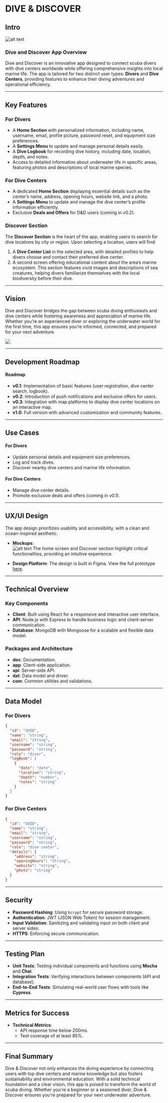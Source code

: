 
# **DIVE & DISCOVER**

## **Intro**

![alt text](<Dive & Discover.png>)

### Dive and Discover App Overview

Dive and Discover is an innovative app designed to connect scuba divers with dive centers worldwide while offering comprehensive insights into local marine life. The app is tailored for two distinct user types: **Divers** and **Dive Centers**, providing features to enhance their diving adventures and operational efficiency.

---

## **Key Features**

### **For Divers**  
- A **Home Section** with personalized information, including name, username, email, profile picture, password reset, and equipment size preferences.  
- A **Settings Menu** to update and manage personal details easily.  
- A **Dive Logbook** for recording dive history, including date, location, depth, and notes.  
- Access to detailed information about underwater life in specific areas, featuring photos and descriptions of local marine species.

### **For Dive Centers**  
- A dedicated **Home Section** displaying essential details such as the center’s name, address, opening hours, website link, and a photo.  
- A **Settings Menu** to update and manage the dive center’s profile information efficiently.  
- Exclusive **Deals and Offers** for D&D users (coming in v0.2).

### **Discover Section**

The **Discover Section** is the heart of the app, enabling users to search for dive locations by city or region. Upon selecting a location, users will find:  
1. A **Dive Center List** in the selected area, with detailed profiles to help divers choose and contact their preferred dive center.  
2. A second screen offering educational content about the area’s marine ecosystem. This section features vivid images and descriptions of sea creatures, helping divers familiarize themselves with the local biodiversity before their dive.

---

## **Vision**

Dive and Discover bridges the gap between scuba diving enthusiasts and dive centers while fostering awareness and appreciation of marine life. Whether you’re an experienced diver or exploring the underwater world for the first time, this app ensures you’re informed, connected, and prepared for your next adventure.

![](https://media.giphy.com/media/v1.Y2lkPTc5MGI3NjExd2RxbmZ6MnRkdWV3NTFiNjZkano5NDFsM2R6Z2t4Mzg2Nnpsd2VtNyZlcD12MV9naWZzX3NlYXJjaCZjdD1n/cHZo4OjMQwca4iL4Pu/giphy.gif)

---

## **Development Roadmap**

#### Roadmap
- **v0.1**: Implementation of basic features (user registration, dive center search, logbook).
- **v0.2**: Introduction of push notifications and exclusive offers for users.
- **v0.3**: Integration with map platforms to display dive center locations on an interactive map.
- **v1.0**: Full version with advanced customization and community features.

---

## **Use Cases**

#### **For Divers**
- Update personal details and equipment size preferences.
- Log and track dives.
- Discover nearby dive centers and marine life information.

#### **For Dive Centers**
- Manage dive center details.
- Promote exclusive deals and offers (coming in v0.1).

---

## **UX/UI Design**

The app design prioritizes usability and accessibility, with a clean and ocean-inspired aesthetic.

- **Mockups**:  
![alt text](image.png) 
The home screen and Discover section highlight critical functionalities, providing an intuitive experience.  

- **Design Platform**: The design is built in Figma. View the full prototype [here](https://www.figma.com/design/izhbCn1siLrHnPkkMKCJuz/DIVE%26DISCOVER?node-id=0-1&node-type=canvas&t=7hdyMoMmZXfLlOZg-0).

---

## **Technical Overview**

### **Key Components**
- **Client**: Built using React for a responsive and interactive user interface.
- **API**: Node.js with Express to handle business logic and client-server communication.
- **Database**: MongoDB with Mongoose for a scalable and flexible data model.

### **Packages and Architecture**
- **doc**: Documentation.
- **app**: Client-side application.
- **api**: Server-side API.
- **dat**: Data model and driver.
- **com**: Common utilities and validations.

---

## **Data Model**

### **For Divers**
```json
{
  "id": "UUID",
  "name": "string",
  "email": "string",
  "username": "string",
  "password": "string",
  "role": "diver",
  "logBook": [
    {
      "date": "date",
      "location": "string",
      "depth": "number",
      "notes": "string"
    }
  ]
}
```

### **For Dive Centers**
```json
{
  "id": "UUID",
  "name": "string",
  "email": "string",
  "username": "string",
  "password": "string",
  "role": "dive center",
  "details": {
    "address": "string",
    "openingHours": "string",
    "website": "string",
    "photo": "string"
  }
}
```

---

## **Security**

- **Password Hashing**: Using `bcrypt` for secure password storage.
- **Authentication**: JWT (JSON Web Token) for session management.
- **Input Validation**: Sanitizing and validating input on both client and server sides.
- **HTTPS**: Enforcing secure communication.

---

## **Testing Plan**

- **Unit Tests**: Testing individual components and functions using **Mocha** and **Chai**.
- **Integration Tests**: Verifying interactions between components (API and database).
- **End-to-End Tests**: Simulating real-world user flows with tools like **Cypress**.

---

## **Metrics for Success**

- **Technical Metrics**:
  - API response time below 200ms.
  - Test coverage of at least 85%.

---

## **Final Summary**

Dive & Discover not only enhances the diving experience by connecting users with top dive centers and marine knowledge but also fosters sustainability and environmental education. With a solid technical foundation and a clear vision, this app is poised to transform the world of scuba diving. Whether you're a beginner or a seasoned diver, Dive & Discover ensures you're prepared for your next underwater adventure.


